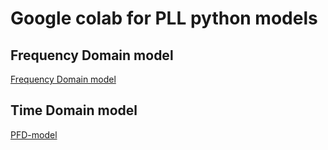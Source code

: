 # Google colab for PLL python models

## Frequency Domain model

[Frequency Domain model](https://colab.research.google.com/drive/1A7AegcvRvA8MG5v4Ecm7FYKrrfneX297)

## Time Domain model

[PFD-model](https://colab.research.google.com/drive/1aEwAjcvyJxKxjKVAz4wGJP6EYd3JHsoX#scrollTo=DNOibBbLz61N)

